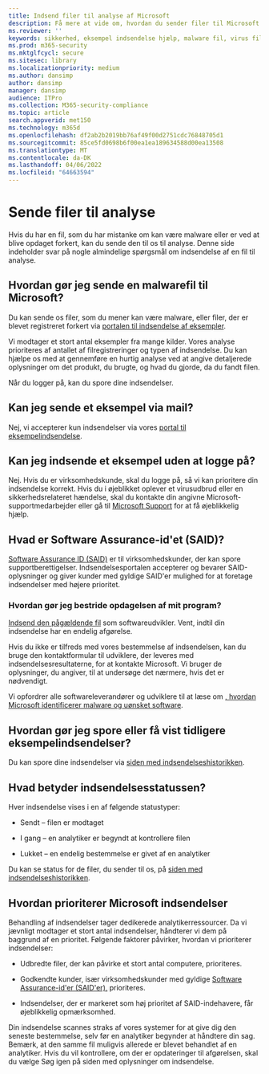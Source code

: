 ```yaml
---
title: Indsend filer til analyse af Microsoft
description: Få mere at vide om, hvordan du sender filer til Microsoft til malwareanalyse, hvordan du sporer dine indsendelser og opdagelser af konflikter.
ms.reviewer: ''
keywords: sikkerhed, eksempel indsendelse hjælp, malware fil, virus fil, trojanske fil, sende, sende, sende til Microsoft, indsende en prøve, virus, trojan, orm, uopdaget, ikke registrere, email microsoft, email malware, jeg tror, det er malware, jeg tror det er en virus, hvor kan jeg sende en virus, er dette en virus, MSE, ikke registrere, ingen signatur, ingen opdagelse, mistænkelig fil,  MMPC, Microsoft Malware Protection Center, forskere, analytiker, WDSI, security intelligence
ms.prod: m365-security
ms.mktglfcycl: secure
ms.sitesec: library
ms.localizationpriority: medium
ms.author: dansimp
author: dansimp
manager: dansimp
audience: ITPro
ms.collection: M365-security-compliance
ms.topic: article
search.appverid: met150
ms.technology: m365d
ms.openlocfilehash: df2ab2b2019bb76af49f00d2751cdc76848705d1
ms.sourcegitcommit: 85ce5fd0698b6f00ea1ea189634588d00ea13508
ms.translationtype: MT
ms.contentlocale: da-DK
ms.lasthandoff: 04/06/2022
ms.locfileid: "64663594"
---
```

# <a name="submit-files-for-analysis"></a>Sende filer til analyse

Hvis du har en fil, som du har mistanke om kan være malware eller er ved at blive opdaget forkert, kan du sende den til os til analyse. Denne side indeholder svar på nogle almindelige spørgsmål om indsendelse af en fil til analyse.

## <a name="how-do-i-send-a-malware-file-to-microsoft"></a>Hvordan gør jeg sende en malwarefil til Microsoft?

Du kan sende os filer, som du mener kan være malware, eller filer, der er blevet registreret forkert via [portalen til indsendelse af eksempler](https://www.microsoft.com/wdsi/filesubmission).

Vi modtager et stort antal eksempler fra mange kilder. Vores analyse prioriteres af antallet af filregistreringer og typen af indsendelse. Du kan hjælpe os med at gennemføre en hurtig analyse ved at angive detaljerede oplysninger om det produkt, du brugte, og hvad du gjorde, da du fandt filen.

Når du logger på, kan du spore dine indsendelser.

## <a name="can-i-send-a-sample-by-email"></a>Kan jeg sende et eksempel via mail?

Nej, vi accepterer kun indsendelser via vores [portal til eksempelindsendelse](https://www.microsoft.com/wdsi/filesubmission).

## <a name="can-i-submit-a-sample-without-signing-in"></a>Kan jeg indsende et eksempel uden at logge på?

Nej. Hvis du er virksomhedskunde, skal du logge på, så vi kan prioritere din indsendelse korrekt. Hvis du i øjeblikket oplever et virusudbrud eller en sikkerhedsrelateret hændelse, skal du kontakte din angivne Microsoft-supportmedarbejder eller gå til [Microsoft Support](https://support.microsoft.com/) for at få øjeblikkelig hjælp.

## <a name="what-is-the-software-assurance-id-said"></a>Hvad er Software Assurance-id'et (SAID)?

[Software Assurance ID (SAID)](https://www.microsoft.com/licensing/licensing-programs/software-assurance-default.aspx) er til virksomhedskunder, der kan spore supportberettigelser. Indsendelsesportalen accepterer og bevarer SAID-oplysninger og giver kunder med gyldige SAID'er mulighed for at foretage indsendelser med højere prioritet.

### <a name="how-do-i-dispute-the-detection-of-my-program"></a>Hvordan gør jeg bestride opdagelsen af mit program?

[Indsend den pågældende fil](https://www.microsoft.com/wdsi/filesubmission) som softwareudvikler. Vent, indtil din indsendelse har en endelig afgørelse.

Hvis du ikke er tilfreds med vores bestemmelse af indsendelsen, kan du bruge den kontaktformular til udviklere, der leveres med indsendelsesresultaterne, for at kontakte Microsoft. Vi bruger de oplysninger, du angiver, til at undersøge det nærmere, hvis det er nødvendigt.

Vi opfordrer alle softwareleverandører og udviklere til at læse om [, hvordan Microsoft identificerer malware og uønsket software](criteria.md).

## <a name="how-do-i-track-or-view-past-sample-submissions"></a>Hvordan gør jeg spore eller få vist tidligere eksempelindsendelser?

Du kan spore dine indsendelser via [siden med indsendelseshistorikken](https://www.microsoft.com/wdsi/submissionhistory).

## <a name="what-does-the-submission-status-mean"></a>Hvad betyder indsendelsesstatussen?

Hver indsendelse vises i en af følgende statustyper:

* Sendt – filen er modtaget

* I gang – en analytiker er begyndt at kontrollere filen

* Lukket – en endelig bestemmelse er givet af en analytiker

Du kan se status for de filer, du sender til os, på [siden med indsendelseshistorikken](https://www.microsoft.com/wdsi/submissionhistory).

## <a name="how-does-microsoft-prioritize-submissions"></a>Hvordan prioriterer Microsoft indsendelser

Behandling af indsendelser tager dedikerede analytikerressourcer. Da vi jævnligt modtager et stort antal indsendelser, håndterer vi dem på baggrund af en prioritet. Følgende faktorer påvirker, hvordan vi prioriterer indsendelser:

* Udbredte filer, der kan påvirke et stort antal computere, prioriteres.

* Godkendte kunder, især virksomhedskunder med gyldige [Software Assurance-id'er (SAID'er),](https://www.microsoft.com/licensing/licensing-programs/software-assurance-default.aspx) prioriteres.

* Indsendelser, der er markeret som høj prioritet af SAID-indehavere, får øjeblikkelig opmærksomhed.

Din indsendelse scannes straks af vores systemer for at give dig den seneste bestemmelse, selv før en analytiker begynder at håndtere din sag. Bemærk, at den samme fil muligvis allerede er blevet behandlet af en analytiker. Hvis du vil kontrollere, om der er opdateringer til afgørelsen, skal du vælge Søg igen på siden med oplysninger om indsendelse.
